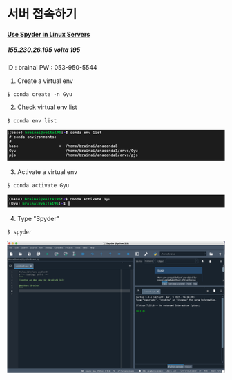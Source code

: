 # 서버 접속하기



#### [Use Spyder in Linux Servers](https://www.notion.so/210509-c0f02dbb10d447889f5c3a8c9555a4f3#d000a91fbec94da6baf05cb06927f89c)



##### 155.230.26.195 volta 195

 ID : brainai
PW : 053-950-5544



1. Create a virtual env

```
$ conda create -n Gyu
```

2. Check virtual env list

```
$ conda env list
```



<img src="image-20210510200605877.png" alt="image-20210510200605877" style="zoom:150%;" />

3. Activate a virtual env

```
$ conda activate Gyu
```

<img src="image-20210510200727462.png" alt="image-20210510200727462" style="zoom:150%;" />

4. Type "Spyder"

```
$ spyder
```

![image-20210510201110296](image-20210510201110296.png)